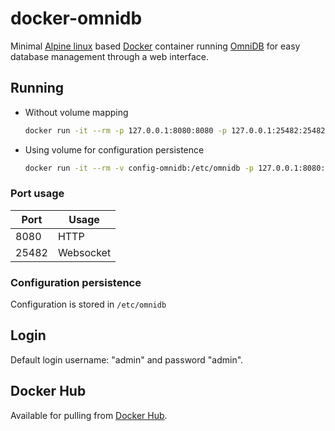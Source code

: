 # docker-omnidb
Minimal [Alpine linux](https://hub.docker.com/_/alpine/) based [Docker](https://www.docker.com/) container running [OmniDB](https://www.omnidb.org/en/) for easy database management through a web interface.

## Running

* Without volume mapping
    ```bash
    docker run -it --rm -p 127.0.0.1:8080:8080 -p 127.0.0.1:25482:25482 taivokasper/omnidb
    ```
* Using volume for configuration persistence
    ```bash
    docker run -it --rm -v config-omnidb:/etc/omnidb -p 127.0.0.1:8080:8080 -p 127.0.0.1:25482:25482 taivokasper/omnidb
    ```

### Port usage

| Port | Usage |
| ---- | ----- |
| 8080 | HTTP  |
| 25482 | Websocket |

### Configuration persistence

Configuration is stored in `/etc/omnidb`

## Login
Default login username: "admin" and password "admin".

## Docker Hub
Available for pulling from [Docker Hub](https://hub.docker.com/r/taivokasper/omnidb/).

